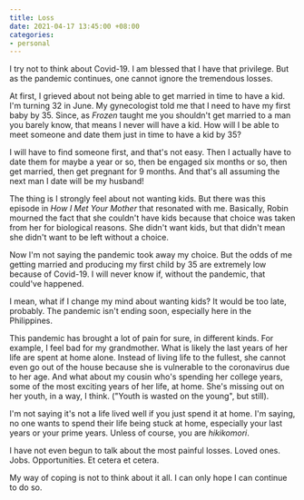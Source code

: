 ```yaml
---
title: Loss
date: 2021-04-17 13:45:00 +08:00
categories:
- personal
---
```


I try not to think about Covid-19. I am blessed that I have that privilege. But as the pandemic continues, one cannot ignore the tremendous losses.

At first, I grieved about not being able to get married in time to have a kid. I'm turning 32 in June. My gynecologist told me that I need to have my first baby by 35. Since, as *Frozen* taught me you shouldn't get married to a man you barely know, that means I never will have a kid. How will I be able to meet someone and date them just in time to have a kid by 35?

I will have to find someone first, and that's not easy. Then I actually have to date them for maybe a year or so, then be engaged six months or so, then get married, then get pregnant for 9 months. And that's all assuming the next man I date will be my husband!

The thing is I strongly feel about not wanting kids. But there was this episode in *How I Met Your Mother* that resonated with me. Basically, Robin mourned the fact that she couldn't have kids because that choice was taken from her for biological reasons. She didn't want kids, but that didn't mean she didn't want to be left without a choice.

Now I'm not saying the pandemic took away my choice. But the odds of me getting married and producing my first child by 35 are extremely low because of Covid-19. I will never know if, without the pandemic, that could've happened. 

I mean, what if I change my mind about wanting kids? It would be too late, probably. The pandemic isn't ending soon, especially here in the Philippines.

This pandemic has brought a lot of pain for sure, in different kinds. For example, I feel bad for my grandmother. What is likely the last years of her life are spent at home alone. Instead of living life to the fullest, she cannot even go out of the house because she is vulnerable to the coronavirus due to her age. And what about my cousin who's spending her college years, some of the most exciting years of her life, at home. She's missing out on her youth, in a way, I think. ("Youth is wasted on the young", but still).

I'm not saying it's not a life lived well if you just spend it at home. I'm saying, no one wants to spend their life being stuck at home, especially your last years or your prime years. Unless of course, you are *hikikomori*.

I have not even begun to talk about the most painful losses. Loved ones. Jobs. Opportunities. Et cetera et cetera.

My way of coping is not to think about it all. I can only hope I can continue to do so.